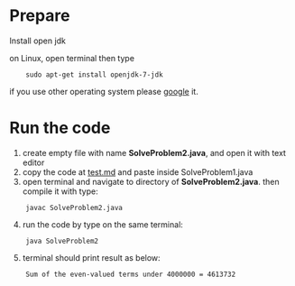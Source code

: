 # Prepare
Install open jdk

on Linux, open terminal then type
```
    sudo apt-get install openjdk-7-jdk
```
if you use other operating system please [google](https://google.com) it.

# Run the code
1. create empty file with name **SolveProblem2.java**, and open it with text editor
2. copy the code at [test.md](./test.md) and paste inside SolveProblem1.java
3. open terminal and navigate to directory of **SolveProblem2.java**. then compile it with type:
```
    javac SolveProblem2.java
```
4. run the code by type on the same terminal:
```
    java SolveProblem2
```
5. terminal should print result as below:
```
    Sum of the even-valued terms under 4000000 = 4613732
```
